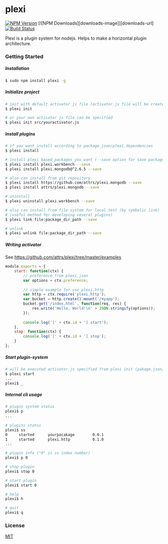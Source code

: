 # plexi

[![NPM Version][npm-image]][npm-url]
[![NPM Downloads][downloads-image]][downloads-url]
[![Build Status][travis-image-flat]][travis-url]

Plexi is a plugin system for nodejs. Helps to make a horizontal plugin architecture.

### Getting Started
##### Installation
```sh
$ sudo npm install plexi -g
```

##### Initialize project
```sh
# init with default activator js file (activator.js file will be created)
$ plexi init

# or your own activator js file can be specified
$ plexi init src/youractivator.js
```

##### Install plugins
```sh
# if you want install according to package.json/plexi.dependencies
$ plexi install

# install plexi based packages you want (--save option for save package.json/plexi.dependencies)
$ plexi install plexi.workbench --save
$ plexi install plexi.mongodb@^2.6.5 --save

# also can install from git repository
$ plexi install https://github.com/attrs/plexi.mongodb --save
$ plexi install attrs/plexi.mongodb --save

# uninstall
$ plexi uninstall plexi.workbench --save

# also can install from file system for local test (by symbolic link)
# (useful method for developing several plugins)
$ plexi link file:package_dir_path --save

# unlink
$ plexi unlink file:package_dir_path --save
```

##### Writing activator
See https://github.com/attrs/plexi/tree/master/examples

```js
module.exports = {
	start: function(ctx) {		
		// preference from plexi.json
		var options = ctx.preference;
		
		// simple example for use plexi.http
		var http = ctx.require('plexi.http');
		var bucket = http.create().mount('/myapp');
		bucket.get('/index.html', function(req, res) {
			res.write('Hello, World!\n' + JSON.stringify(options));
		});
		
		console.log('[' + ctx.id + '] start');
	},
	stop: function(ctx) {
		console.log('[' + ctx.id + '] stop');
	}
};
```


##### Start plugin-system
```sh
# will be executed activator.js specified from plexi init (pakage.json/plexi.activator)
$ plexi start
...
plexi$ _
```

##### Internal cli usage
```sh
# plugin system status
plexi$ p
...
 
# plugins status
plexi$ ss
0     started      yourpacakage        0.0.1
1     started      plexi.http          0.1.0 
...

# plugin info ("0" is ss index number)
plexi$ p 0

# stop plugin
plexi$ stop 0

# start plugin
plexi$ start 0

# help
plexi$ h

# quit
plexi$ q
```

### License

  [MIT](LICENSE)
 


[npm-image]: https://img.shields.io/npm/v/plexi.svg?style=flat
[npm-url]: https://npmjs.org/package/plexi
[travis-image-flat]: https://img.shields.io/travis/attrs/plexi.svg?style=flat
[travis-image]: https://travis-ci.org/attrs/plexi.svg?branch=master
[travis-url]: https://travis-ci.org/attrs/plexi